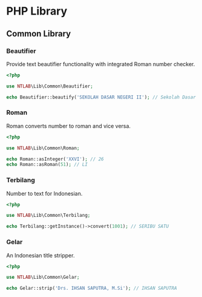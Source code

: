 # PHP Library

## Common Library

### Beautifier

Provide text beautifier functionality with integrated Roman number checker.

```php
<?php

use NTLAB\Lib\Common\Beautifier;

echo Beautifier::beautify('SEKOLAH DASAR NEGERI II'); // Sekolah Dasar Negeri II
```

### Roman

Roman converts number to roman and vice versa.

```php
<?php

use NTLAB\Lib\Common\Roman;

echo Roman::asInteger('XXVI'); // 26
echo Roman::asRoman(51); // LI
```

### Terbilang

Number to text for Indonesian.

```php
<?php

use NTLAB\Lib\Common\Terbilang;

echo Terbilang::getInstance()->convert(1001); // SERIBU SATU
```

### Gelar

An Indonesian title stripper.

```php
<?php

use NTLAB\Lib\Common\Gelar;

echo Gelar::strip('Drs. IHSAN SAPUTRA, M.Si'); // IHSAN SAPUTRA
```
